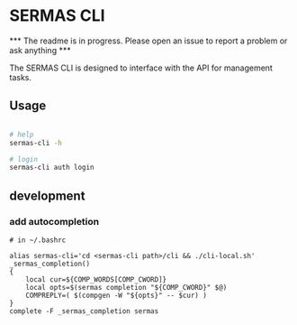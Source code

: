 # SERMAS CLI 

*** The readme is in progress. Please open an issue to report a problem or ask anything ***

The SERMAS CLI is designed to interface with the API for management tasks.

## Usage

```sh

# help
sermas-cli -h

# login
sermas-cli auth login

```


## development

### add autocompletion
``` 
# in ~/.bashrc

alias sermas-cli='cd <sermas-cli path>/cli && ./cli-local.sh'
_sermas_completion()
{
    local cur=${COMP_WORDS[COMP_CWORD]}
    local opts=$(sermas completion "${COMP_CWORD}" $@)
    COMPREPLY=( $(compgen -W "${opts}" -- $cur) )
}
complete -F _sermas_completion sermas
``` 